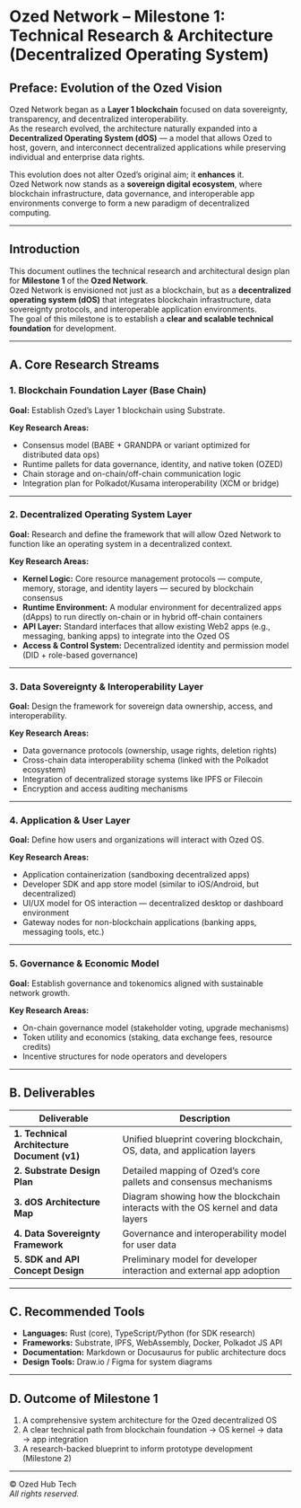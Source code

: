 # Ozed Network – Milestone 1: Technical Research & Architecture (Decentralized Operating System)

## Preface: Evolution of the Ozed Vision
Ozed Network began as a **Layer 1 blockchain** focused on data sovereignty, transparency, and decentralized interoperability.  
As the research evolved, the architecture naturally expanded into a **Decentralized Operating System (dOS)** — a model that allows Ozed to host, govern, and interconnect decentralized applications while preserving individual and enterprise data rights.

This evolution does not alter Ozed’s original aim; it **enhances** it.  
Ozed Network now stands as a **sovereign digital ecosystem**, where blockchain infrastructure, data governance, and interoperable app environments converge to form a new paradigm of decentralized computing.

---

## Introduction
This document outlines the technical research and architectural design plan for **Milestone 1** of the **Ozed Network**.  
Ozed Network is envisioned not just as a blockchain, but as a **decentralized operating system (dOS)** that integrates blockchain infrastructure, data sovereignty protocols, and interoperable application environments.  
The goal of this milestone is to establish a **clear and scalable technical foundation** for development.

---

## A. Core Research Streams

### 1. Blockchain Foundation Layer (Base Chain)
**Goal:** Establish Ozed’s Layer 1 blockchain using Substrate.

**Key Research Areas:**
- Consensus model (BABE + GRANDPA or variant optimized for distributed data ops)
- Runtime pallets for data governance, identity, and native token (OZED)
- Chain storage and on-chain/off-chain communication logic
- Integration plan for Polkadot/Kusama interoperability (XCM or bridge)

---

### 2. Decentralized Operating System Layer
**Goal:** Research and define the framework that will allow Ozed Network to function like an operating system in a decentralized context.

**Key Research Areas:**
- **Kernel Logic:** Core resource management protocols — compute, memory, storage, and identity layers — secured by blockchain consensus  
- **Runtime Environment:** A modular environment for decentralized apps (dApps) to run directly on-chain or in hybrid off-chain containers  
- **API Layer:** Standard interfaces that allow existing Web2 apps (e.g., messaging, banking apps) to integrate into the Ozed OS  
- **Access & Control System:** Decentralized identity and permission model (DID + role-based governance)

---

### 3. Data Sovereignty & Interoperability Layer
**Goal:** Design the framework for sovereign data ownership, access, and interoperability.

**Key Research Areas:**
- Data governance protocols (ownership, usage rights, deletion rights)
- Cross-chain data interoperability schema (linked with the Polkadot ecosystem)
- Integration of decentralized storage systems like IPFS or Filecoin
- Encryption and access auditing mechanisms

---

### 4. Application & User Layer
**Goal:** Define how users and organizations will interact with Ozed OS.

**Key Research Areas:**
- Application containerization (sandboxing decentralized apps)
- Developer SDK and app store model (similar to iOS/Android, but decentralized)
- UI/UX model for OS interaction — decentralized desktop or dashboard environment
- Gateway nodes for non-blockchain applications (banking apps, messaging tools, etc.)

---

### 5. Governance & Economic Model
**Goal:** Establish governance and tokenomics aligned with sustainable network growth.

**Key Research Areas:**
- On-chain governance model (stakeholder voting, upgrade mechanisms)
- Token utility and economics (staking, data exchange fees, resource credits)
- Incentive structures for node operators and developers

---

## B. Deliverables

| Deliverable | Description |
|--------------|-------------|
| **1. Technical Architecture Document (v1)** | Unified blueprint covering blockchain, OS, data, and application layers |
| **2. Substrate Design Plan** | Detailed mapping of Ozed’s core pallets and consensus mechanisms |
| **3. dOS Architecture Map** | Diagram showing how the blockchain interacts with the OS kernel and data layers |
| **4. Data Sovereignty Framework** | Governance and interoperability model for user data |
| **5. SDK and API Concept Design** | Preliminary model for developer interaction and external app adoption |

---

## C. Recommended Tools

- **Languages:** Rust (core), TypeScript/Python (for SDK research)  
- **Frameworks:** Substrate, IPFS, WebAssembly, Docker, Polkadot JS API  
- **Documentation:** Markdown or Docusaurus for public architecture docs  
- **Design Tools:** Draw.io / Figma for system diagrams  

---

## D. Outcome of Milestone 1

1. A comprehensive system architecture for the Ozed decentralized OS  
2. A clear technical path from blockchain foundation → OS kernel → data → app integration  
3. A research-backed blueprint to inform prototype development (Milestone 2)

---

© Ozed Hub Tech  
_All rights reserved._
